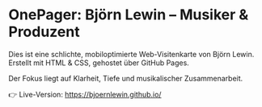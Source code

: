 # OnePager: Björn Lewin – Musiker & Produzent

Dies ist eine schlichte, mobiloptimierte Web-Visitenkarte von Björn Lewin.  
Erstellt mit HTML & CSS, gehostet über GitHub Pages.

Der Fokus liegt auf Klarheit, Tiefe und musikalischer Zusammenarbeit.

👉 Live-Version: https://bjoernlewin.github.io/
